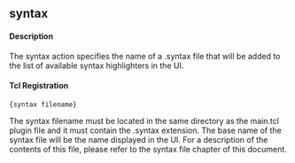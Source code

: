 ## syntax

#### Description

The syntax action specifies the name of a .syntax file that will be added to the list of available syntax highlighters in the UI.

#### Tcl Registration

`{syntax filename}`

The syntax filename must be located in the same directory as the main.tcl plugin file and it must contain the .syntax extension.  The base name of the syntax file will be the name displayed in the UI.  For a description of the contents of this file, please refer to the syntax file chapter of this document.